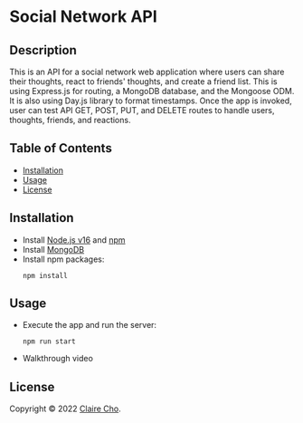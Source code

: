 <!-- omit in toc -->
# Social Network API

<!-- omit in toc -->
## Description

This is an API for a social network web application where users can share their thoughts, react to friends' thoughts, and create a friend list. This is using Express.js for routing, a MongoDB database, and the Mongoose ODM. It is also using Day.js library to format timestamps. Once the app is invoked, user can test API GET, POST, PUT, and DELETE routes to handle users, thoughts, friends, and reactions.

<!-- omit in toc -->
## Table of Contents
- [Installation](#installation)
- [Usage](#usage)
- [License](#license)

## Installation
- Install [Node.js v16](https://nodejs.org/en/blog/release/v16.16.0/) and [npm](https://www.npmjs.com/)
- Install [MongoDB](https://www.mongodb.com)
- Install npm packages:
  ```
  npm install
  ```

## Usage
- Execute the app and run the server:
  ```
  npm run start
  ```

- Walkthrough video

## License
Copyright © 2022 [Claire Cho](https://github.com/clairehwcho).